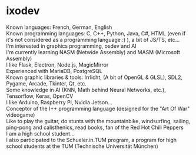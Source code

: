 # ixodev
Known languages: French, German, English<br />
Known programming languages: C, C++, Python, Java, C#, HTML (even if it's not considered as a programming language :) ), a bit of JS/TS, etc...<br />
I'm interested in graphics programming, osdev and AI<br />
I'm currently learning NASM (Netwide Assembly) and MASM (Microsoft Assembly)<br />
I like Flask, Electron, Node.js, MagicMirror<br />
Experienced with MariaDB, PostgreSQL<br/>
Known graphic libraries & tools: Irrlicht, (A bit of OpenGL & GLSL), SDL2, Pygame, Arcade, Tkinter, Qt, etc.<br />
Some knowledge in AI (KNN, Math behind Neural Networks, etc.), Tensorflow, Keras, OpenCV<br />
I like Arduino, Raspberry Pi, Nvidia Jetson...<br/>
Conceptor of the I++ programming language (designed for the "Art Of War" videogame)<br />
Like to play the guitar, do stunts with the mountainbike, windsurfing, sailing, ping-pong and calisthenics, read books, fan of the Red Hot Chili Peppers<br />
I am a high school student...<br/>
I also participated to the Schueler.in.TUM program, a program for high school students at the TUM (Technische Universität München)<br/>
